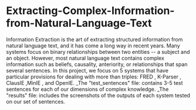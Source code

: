 # Extracting-Complex-Information-from-Natural-Language-Text
Information Extraction is the art of extracting structured information from natural language text, and it has come a long way in recent years. Many systems focus on binary relationships between two entities -- a subject and an object. However, most natural language text contains complex information such as beliefs, causality, anteriority, or relationships that span several sentences. 
In this project,  we focus on 5 systems that have particular provisions for dealing with more than triples:  FRED , K-Parser , ClausIE ,MinIE , and OpenIE. 
_The "test_sentences" file: contains 3-5 test sentences for each of our dimensions of complex knowledge.
_The "results" file: includes the screenshots of the outputs of each system tested on our set of sentences.
